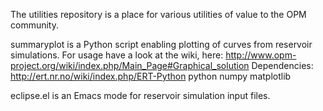 The utilities repository is a place for various utilities of value to the OPM community.

summaryplot is a Python script enabling plotting of curves from reservoir simulations. For usage have a look at the wiki, here: http://www.opm-project.org/wiki/index.php/Main_Page#Graphical_solution
Dependencies: http://ert.nr.no/wiki/index.php/ERT-Python python numpy matplotlib

eclipse.el is an Emacs mode for reservoir simulation input files.
